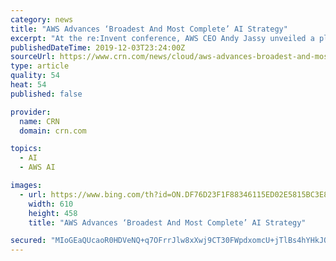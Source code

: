 ```yaml
---
category: news
title: "AWS Advances ‘Broadest And Most Complete’ AI Strategy"
excerpt: "At the re:Invent conference, AWS CEO Andy Jassy unveiled a plethora of services across the stack to ... By Joseph Tsidulko December 03, 2019, 06:18 PM EST Amazon Web Services is looking to differentiate its artificial intelligence offerings in a highly competitive market through sheer breadth and diversity, as the cloud giant doesn't see ..."
publishedDateTime: 2019-12-03T23:24:00Z
sourceUrl: https://www.crn.com/news/cloud/aws-advances-broadest-and-most-complete-ai-strategy
type: article
quality: 54
heat: 54
published: false

provider:
  name: CRN
  domain: crn.com

topics:
  - AI
  - AWS AI

images:
  - url: https://www.bing.com/th?id=ON.DF76D23F1F88346115ED02E5815BC3E8
    width: 610
    height: 458
    title: "AWS Advances ‘Broadest And Most Complete’ AI Strategy"

secured: "MIoGEaQUcaoR0HDVeNQ+q7OFrrJlw8xXwj9CT30FWpdxomcU+jTlBs4hYHkJOLzOT/lHuwUddmqhic17e1XM+7O36M16xvaF2i0+aqVXlPhF0hqwq1Hl+52EkP0KqM1z6YNEaYqaLSlAUGV2CYcR57OyWqq0CX0rBrNJCFnOCN6ZXTXn9QaDGuDCGhqZ33kUz4LU9zd9FbVy26LQrn7bAaU0PZYBOSAKpZoDznrnG4FxrS75UjCTMI4oOv2aH39nfNDl1/ZKdeM59zwHf9s01Q==;jrC6ni1dUdPXOfS4UwrOQw=="
---
```


